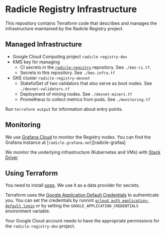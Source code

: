 Radicle Registry Infrastructure
===============================

This repository contains Terraform code that describes and manages the
infrastructure maintained by the Radicle Registry project.


Managed Infrastructure
----------------------

* Google Cloud Computing project `radicle-registry-dev`
* KMS key for managing
  * CI secrets in the [`radicle-registry`][radicle-registry] repository. See `./kms-ci.tf`.
  * Secrets in this repository. See `./kms-infra.tf`
* GKE cluster `radicle-registry-devnet`
  * StatefulSet of two validators that also serve as boot nodes. See `./devnet-validators.tf`
  * Deployment of mining nodes. See `./devnet-miners.tf`
  * Prometheus to collect metrics from pods. See `./monitoring.tf`

Run `terraform output` for information about entry points.

[radicle-registry]: https://github.com/radicle-dev/radicle-registry


Monitoring
----------

We use [Grafana Cloud][grafana-cloud] to monitor the Registry nodes. You can
find the Grafana instance at [`radicle.grafana.net`][radicle-grafaa]

We monitor the underlying infrastructure (Kubernetes and VMs) with [Stack
Driver][stack-driver]

[grafana-cloud]: https://grafana.com/orgs/radicle/api-keys
[stack-driver]: https://console.cloud.google.com/monitoring?project=radicle-registry-dev
[radicle-grafana]: https://radicle.grafana.net


Using Terraform
---------------

You need to install [sops][]. We use it as a data provider for secrets.

Terraform uses the [Google Application Default Credentials][google-adc] to
authenticate you. You can set the credentials by runnint [`gcloud auth
application-default login`][gcloud-login] or by setting the
`GOOGLE_APPLICATION_CREDENTIALS` environment variable.

Your Google Cloud account needs to have the appropriate permissions for the
`radicle-registry-dev` project.

[sops]: https://github.com/mozilla/sops
[gcloud-login]: https://cloud.google.com/sdk/gcloud/reference/auth/application-default/login
[google-adc]: https://cloud.google.com/docs/authentication/production#finding_credentials_automatically
